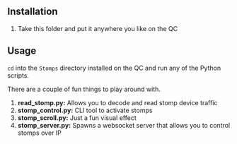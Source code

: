 ## Installation

1) Take this folder and put it anywhere you like on the QC

## Usage

`cd` into the `Stomps` directory installed on the QC and run any of the Python scripts.

There are a couple of fun things to play around with. 
1) **read_stomp.py:** Allows you to decode and read stomp device traffic
2) **stomp_control.py:** CLI tool to activate stomps
3) **stomp_scroll.py:** Just a fun visual effect
4) **stomp_server.py:** Spawns a websocket server that allows you to control stomps over IP